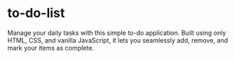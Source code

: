 # to-do-list
Manage your daily tasks with this simple to-do application. Built using only HTML, CSS, and vanilla JavaScript, it lets you seamlessly add, remove, and mark your items as complete.
